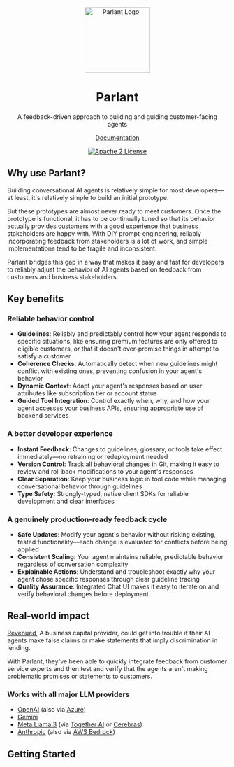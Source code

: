 
<div align="center">
<img alt="Parlant Logo" src="https://github.com/emcie-co/parlant/blob/e8c32831120a02724878633787c9f8bac0a36ca7/logo.png" width="150" />
  <h1>Parlant</h1>
  <p>A feedback-driven approach to building and guiding customer-facing agents</p>
  <a href="https://www.parlant.io/docs/quickstart/introduction" target="_blank">Documentation</a>
  <p>
    <a href="https://opensource.org/licenses/Apache-2.0"><img alt="Apache 2 License" src="https://img.shields.io/badge/license-Apache%202.0-blue.svg" /></a>
  </p>
</div>

## Why use Parlant?
Building conversational AI agents is relatively simple for most developers—at least, it's relatively simple to build an initial prototype.

But these prototypes are almost never ready to meet customers. Once the prototype is functional, it has to be continually tuned so that its behavior actually provides customers with a good experience that business stakeholders are happy with. With DIY prompt-engineering, reliably incorporating feedback from stakeholders is a lot of work, and simple implementations tend to be fragile and inconsistent.

Parlant bridges this gap in a way that makes it easy and fast for developers to reliably adjust the behavior of AI agents based on feedback from customers and business stakeholders.

## Key benefits

### Reliable behavior control
- **Guidelines**: Reliably and predictably control how your agent responds to specific situations, like ensuring premium features are only offered to eligible customers, or that it doesn't over-promise things in attempt to satisfy a customer
- **Coherence Checks**: Automatically detect when new guidelines might conflict with existing ones, preventing confusion in your agent's behavior
- **Dynamic Context**: Adapt your agent's responses based on user attributes like subscription tier or account status
- **Guided Tool Integration**: Control exactly when, why, and how your agent accesses your business APIs, ensuring appropriate use of backend services

### A better developer experience
- **Instant Feedback**: Changes to guidelines, glossary, or tools take effect immediately—no retraining or redeployment needed
- **Version Control**: Track all behavioral changes in Git, making it easy to review and roll back modifications to your agent's responses
- **Clear Separation**: Keep your business logic in tool code while managing conversational behavior through guidelines
- **Type Safety**: Strongly-typed, native client SDKs for reliable development and clear interfaces

### A genuinely production-ready feedback cycle
- **Safe Updates**: Modify your agent's behavior without risking existing, tested functionality—each change is evaluated for conflicts before being applied
- **Consistent Scaling**: Your agent maintains reliable, predictable behavior regardless of conversation complexity
- **Explainable Actions**: Understand and troubleshoot exactly why your agent chose specific responses through clear guideline tracing
- **Quality Assurance**: Integrated Chat UI makes it easy to iterate on and verify behavioral changes before deployment

## Real-world impact

[Revenued](https://www.revenued.com), A business capital provider, could get into trouble if their AI agents make false claims or make statements that imply discrimination in lending.

With Parlant, they've been able to quickly integrate feedback from customer service experts and then test and verify that the agents aren't making problematic promises or statements to customers.

### Works with all major LLM providers
- [OpenAI](https://platform.openai.com/docs/overview) (also via [Azure](https://learn.microsoft.com/en-us/azure/ai-services/openai/))
- [Gemini](https://ai.google.dev/)
- [Meta Llama 3](https://www.llama.com/) (via [Together AI](https://www.together.ai/) or [Cerebras](https://cerebras.ai/))
- [Anthropic](https://www.anthropic.com/api) (also via [AWS Bedrock](https://aws.amazon.com/bedrock/))

## Getting Started


